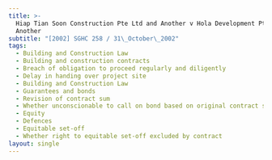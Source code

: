 ```yaml
---
title: >-
  Hiap Tian Soon Construction Pte Ltd and Another v Hola Development Pte Ltd and
  Another
subtitle: "[2002] SGHC 258 / 31\_October\_2002"
tags:
  - Building and Construction Law
  - Building and construction contracts
  - Breach of obligation to proceed regularly and diligently
  - Delay in handing over project site
  - Building and Construction Law
  - Guarantees and bonds
  - Revision of contract sum
  - Whether unconscionable to call on bond based on original contract sum
  - Equity
  - Defences
  - Equitable set-off
  - Whether right to equitable set-off excluded by contract
layout: single
---
```


